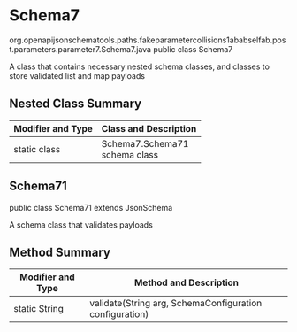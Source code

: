 # Schema7
org.openapijsonschematools.paths.fakeparametercollisions1ababselfab.post.parameters.parameter7.Schema7.java
public class Schema7

A class that contains necessary nested schema classes, and classes to store validated list and map payloads

## Nested Class Summary
| Modifier and Type | Class and Description |
| ----------------- | ---------------------- |
| static class | Schema7.Schema71<br> schema class |

## Schema71
public class Schema71
extends JsonSchema

A schema class that validates payloads


## Method Summary
| Modifier and Type | Method and Description |
| ----------------- | ---------------------- |
| static String | validate(String arg, SchemaConfiguration configuration) |
